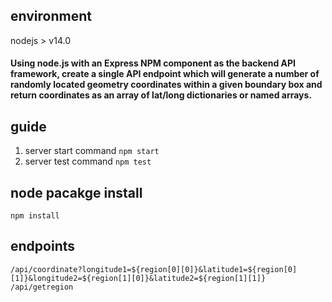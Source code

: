 ## environment

nodejs > v14.0

#### Using node.js with an Express NPM component as the backend API framework, create a single API endpoint which will generate a number of randomly located geometry coordinates within a given boundary box and return coordinates as an array of lat/long dictionaries or named arrays.

## guide

1. server start command `npm start`
2. server test command `npm test`

## node pacakge install

`npm install`

## endpoints

`/api/coordinate?longitude1=${region[0][0]}&latitude1=${region[0][1]}&longitude2=${region[1][0]}&latitude2=${region[1][1]}`
`/api/getregion`
